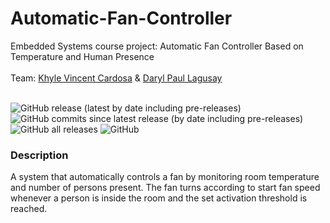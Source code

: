 # Automatic-Fan-Controller
Embedded Systems course project: Automatic Fan Controller Based on Temperature and Human Presence<br/><br/>
Team: [Khyle Vincent Cardosa](https://github.com/kvcards26) & [Daryl Paul Lagusay](https://github.com/darylpaul213)<br/><br/>

![GitHub release (latest by date including pre-releases)](https://img.shields.io/github/v/release/kvcards26/Automatic-Fan-Controller?include_prereleases)
![GitHub commits since latest release (by date including pre-releases)](https://img.shields.io/github/commits-since/kvcards26/Automatic-Fan-Controller/latest?include_prereleases)
![GitHub all releases](https://img.shields.io/github/downloads/kvcards26/Automatic-Fan-Controller/total)
![GitHub](https://img.shields.io/github/license/kvcards26/Automatic-Fan-Controller)

### Description
A system that automatically controls a fan by monitoring room temperature and number of persons present. The fan turns according to start fan speed whenever a person is inside the room and the set activation threshold is reached.

<!-- ALL-CONTRIBUTORS-LIST:START - Do not remove or modify this section -->
<!-- prettier-ignore-start -->
<!-- markdownlint-disable -->

<!-- markdownlint-restore -->
<!-- prettier-ignore-end -->

<!-- ALL-CONTRIBUTORS-LIST:END -->
